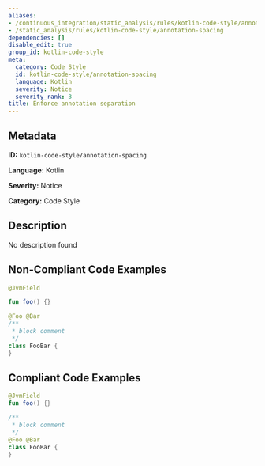 ```yaml
---
aliases:
- /continuous_integration/static_analysis/rules/kotlin-code-style/annotation-spacing
- /static_analysis/rules/kotlin-code-style/annotation-spacing
dependencies: []
disable_edit: true
group_id: kotlin-code-style
meta:
  category: Code Style
  id: kotlin-code-style/annotation-spacing
  language: Kotlin
  severity: Notice
  severity_rank: 3
title: Enforce annotation separation
---
```

<!--  SOURCED FROM https://github.com/DataDog/datadog-static-analyzer-rule-docs -->


## Metadata
**ID:** `kotlin-code-style/annotation-spacing`

**Language:** Kotlin

**Severity:** Notice

**Category:** Code Style

## Description
No description found

## Non-Compliant Code Examples
```kotlin
@JvmField

fun foo() {}

@Foo @Bar
/**
 * block comment
 */
class FooBar {
}
```

## Compliant Code Examples
```kotlin
@JvmField
fun foo() {}

/**
 * block comment
 */
@Foo @Bar
class FooBar {
}
```
